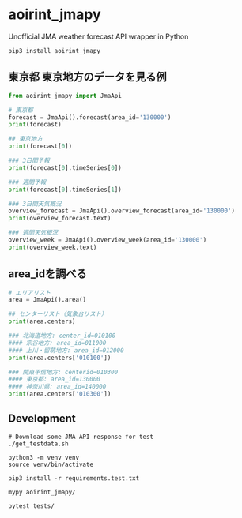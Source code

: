# aoirint_jmapy

Unofficial JMA weather forecast API wrapper in Python

```shell
pip3 install aoirint_jmapy
```

## 東京都 東京地方のデータを見る例

```python
from aoirint_jmapy import JmaApi

# 東京都
forecast = JmaApi().forecast(area_id='130000')
print(forecast)

## 東京地方
print(forecast[0])

### 3日間予報
print(forecast[0].timeSeries[0])

### 週間予報
print(forecast[0].timeSeries[1])

### 3日間天気概況
overview_forecast = JmaApi().overview_forecast(area_id='130000')
print(overview_forecast.text)

### 週間天気概況
overview_week = JmaApi().overview_week(area_id='130000')
print(overview_week.text)
```

## area_idを調べる

```python
# エリアリスト
area = JmaApi().area()

## センターリスト（気象台リスト）
print(area.centers)

### 北海道地方: center_id=010100
#### 宗谷地方: area_id=011000
#### 上川・留萌地方: area_id=012000
print(area.centers['010100'])

### 関東甲信地方: centerid=010300
#### 東京都: area_id=130000
#### 神奈川県: area_id=140000
print(area.centers['010300'])
```

## Development

```shell
# Download some JMA API response for test
./get_testdata.sh

python3 -m venv venv
source venv/bin/activate

pip3 install -r requirements.test.txt

mypy aoirint_jmapy/

pytest tests/
```
